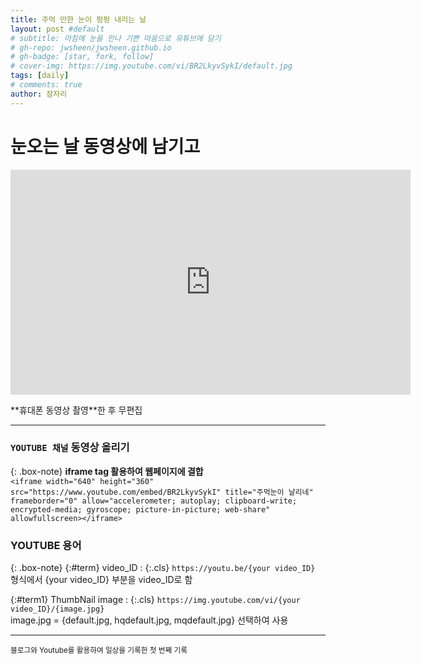 ```yaml
---
title: 주먹 만한 눈이 펑펑 내리는 날
layout: post #default
# subtitle: 아침에 눈을 만나 기쁜 마음으로 유튜브에 담기
# gh-repo: jwsheen/jwsheen.github.io
# gh-badge: [star, fork, follow]
# cover-img: https://img.youtube.com/vi/BR2LkyvSykI/default.jpg
tags: [daily]
# comments: true
author: 잠자리
---
```


# 눈오는 날 동영상에 남기고
<p align="center"><iframe width="640" height="360" src="https://www.youtube.com/embed/BR2LkyvSykI" title="주먹 눈이 날리네" frameborder="0" allow="accelerometer; autoplay; clipboard-write; encrypted-media; gyroscope; picture-in-picture; web-share" allowfullscreen></iframe></p>  
**휴대폰 동영상 촬영**한 후 무편집 

<hr/>

### `YOUTUBE 채널` 동영상 올리기 
{: .box-note}
**iframe tag 활용하여 웹페이지에 결합**    
```<iframe width="640" height="360" src="https://www.youtube.com/embed/BR2LkyvSykI" title="주먹눈이 날리네" frameborder="0" allow="accelerometer; autoplay; clipboard-write; encrypted-media; gyroscope; picture-in-picture; web-share" allowfullscreen></iframe>```


### YOUTUBE 용어
{: .box-note}
{:#term} video_ID
: {:.cls} `https://youtu.be/{your video_ID}` 형식에서 {your video_ID} 부분을 video_ID로 함

{:#term1} ThumbNail image
: {:.cls} `https://img.youtube.com/vi/{your video_ID}/{image.jpg}`  
image.jpg = {default.jpg, hqdefault.jpg, mqdefault.jpg} 선택하여 사용

<!--
video_ID : https://youtu.be/{video_ID}
* video_ID : **BR2LkyvSykI**
    - youtube에 동영상을 올리면 자동 생성되는 ID
    - 동영상 URL에 포함되어 있음
    - URL: https://youtu.be/{your video_ID}
    * 예: `https://youtu.be/BR2LkyvSykI`    
* YOUTUBE 제공 thumbnail
    - thumbnail URL: https://img.youtube.com/vi/{your video_ID}/{default.jpg |hqdefault.jpg |mqdefault.jpg}
-->

<hr/>
<small>블로그와 Youtube를 활용하여 일상을 기록한 첫 번째 기록</small>

<!-- {% include footer.html %} -->